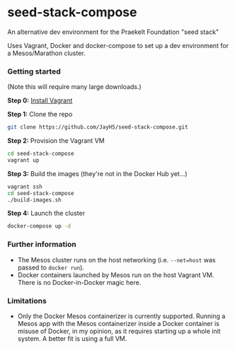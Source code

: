 # seed-stack-compose
An alternative dev environment for the Praekelt Foundation "seed stack"

Uses Vagrant, Docker and docker-compose to set up a dev environment for a Mesos/Marathon cluster.

### Getting started
(Note this will require many large downloads.)

**Step 0:** [Install Vagrant](https://www.vagrantup.com/downloads.html)


**Step 1:** Clone the repo
```sh
git clone https://github.com/JayH5/seed-stack-compose.git
```

**Step 2:** Provision the Vagrant VM
```sh
cd seed-stack-compose
vagrant up
```

**Step 3:** Build the images (they're not in the Docker Hub yet...)
```sh
vagrant ssh
cd seed-stack-compose
./build-images.sh
```

**Step 4:** Launch the cluster
```sh
docker-compose up -d
```

### Further information
* The Mesos cluster runs on the host networking (i.e. `--net=host` was passed to `docker run`).
* Docker containers launched by Mesos run on the host Vagrant VM. There is no Docker-in-Docker magic here.

### Limitations
* Only the Docker Mesos containerizer is currently supported. Running a Mesos app with the Mesos containerizer inside a Docker container is misuse of Docker, in my opinion, as it requires starting up a whole init system. A better fit is using a full VM.
